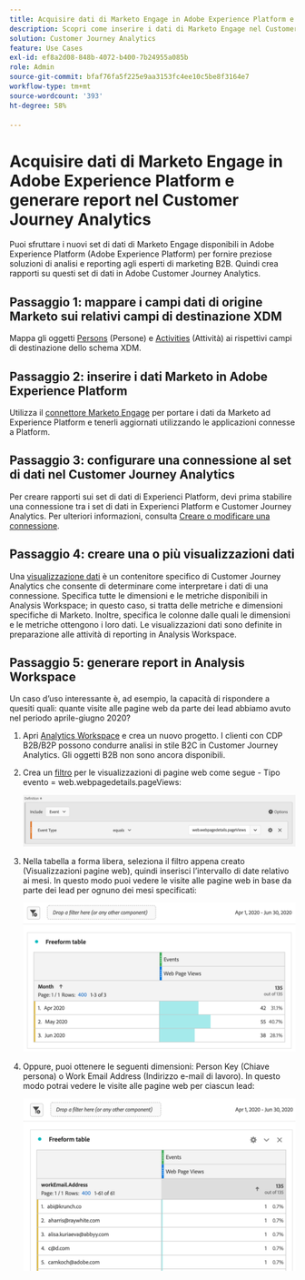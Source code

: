 ```yaml
---
title: Acquisire dati di Marketo Engage in Adobe Experience Platform e generare report nel Customer Journey Analytics
description: Scopri come inserire i dati di Marketo Engage nel Customer Journey Analytics
solution: Customer Journey Analytics
feature: Use Cases
exl-id: ef8a2d08-848b-4072-b400-7b24955a085b
role: Admin
source-git-commit: bfaf76fa5f225e9aa3153fc4ee10c5be8f3164e7
workflow-type: tm+mt
source-wordcount: '393'
ht-degree: 58%

---
```


# Acquisire dati di Marketo Engage in Adobe Experience Platform e generare report nel Customer Journey Analytics

Puoi sfruttare i nuovi set di dati di Marketo Engage disponibili in Adobe Experience Platform (Adobe Experience Platform) per fornire preziose soluzioni di analisi e reporting agli esperti di marketing B2B. Quindi crea rapporti su questi set di dati in Adobe Customer Journey Analytics.

## Passaggio 1: mappare i campi dati di origine Marketo sui relativi campi di destinazione XDM

Mappa gli oggetti [Persons](https://experienceleague.adobe.com/docs/experience-platform/sources/connectors/adobe-applications/mapping/marketo.html?lang=it#persons) (Persone) e [Activities](https://experienceleague.adobe.com/docs/experience-platform/sources/connectors/adobe-applications/mapping/marketo.html?lang=it#activities) (Attività) ai rispettivi campi di destinazione dello schema XDM.

## Passaggio 2: inserire i dati Marketo in Adobe Experience Platform

Utilizza il [connettore Marketo Engage](https://experienceleague.adobe.com/docs/experience-platform/sources/connectors/adobe-applications/marketo/marketo.html?lang=it) per portare i dati da Marketo ad Experience Platform e tenerli aggiornati utilizzando le applicazioni connesse a Platform.

## Passaggio 3: configurare una connessione al set di dati nel Customer Journey Analytics

Per creare rapporti sui set di dati di Experienci Platform, devi prima stabilire una connessione tra i set di dati in Experienci Platform e Customer Journey Analytics. Per ulteriori informazioni, consulta [Creare o modificare una connessione](https://experienceleague.adobe.com/docs/analytics-platform/using/cja-connections/create-connection.html?lang=it).

## Passaggio 4: creare una o più visualizzazioni dati

Una [visualizzazione dati](/help/data-views/data-views.md) è un contenitore specifico di Customer Journey Analytics che consente di determinare come interpretare i dati di una connessione. Specifica tutte le dimensioni e le metriche disponibili in Analysis Workspace; in questo caso, si tratta delle metriche e dimensioni specifiche di Marketo. Inoltre, specifica le colonne dalle quali le dimensioni e le metriche ottengono i loro dati. Le visualizzazioni dati sono definite in preparazione alle attività di reporting in Analysis Workspace.

## Passaggio 5: generare report in Analysis Workspace

Un caso d’uso interessante è, ad esempio, la capacità di rispondere a quesiti quali: quante visite alle pagine web da parte dei lead abbiamo avuto nel periodo aprile-giugno 2020?

1. Apri [Analytics Workspace](/help/analysis-workspace/home.md) e crea un nuovo progetto.
I clienti con CDP B2B/B2P possono condurre analisi in stile B2C in Customer Journey Analytics. Gli oggetti B2B non sono ancora disponibili.

1. Crea un [filtro](/help/components/filters/create-filters.md) per le visualizzazioni di pagine web come segue - Tipo evento = web.webpagedetails.pageViews:

   ![Finestra di definizione che mostra il tipo di evento](../assets/marketo-filter.png)

1. Nella tabella a forma libera, seleziona il filtro appena creato (Visualizzazioni pagine web), quindi inserisci l’intervallo di date relativo ai mesi. In questo modo puoi vedere le visite alle pagine web in base da parte dei lead per ognuno dei mesi specificati:

   ![Tabella a forma libera che mostra gli eventi per mese.](../assets/marketo-freeform.png)

1. Oppure, puoi ottenere le seguenti dimensioni: Person Key (Chiave persona) o Work Email Address (Indirizzo e-mail di lavoro). In questo modo potrai vedere le visite alle pagine web per ciascun lead:

   ![Tabella a forma libera che mostra gli eventi e le visualizzazioni WorkEmail.Address e delle pagine web.](../assets/marketo-freeform2.png)
